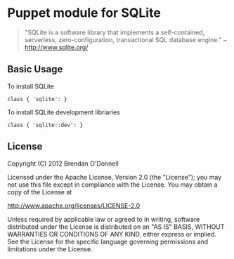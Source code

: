 # Puppet module for SQLite

> "SQLite is a software library that implements a self-contained, serverless,
zero-configuration, transactional SQL database engine."
  ~ http://www.sqlite.org/

## Basic Usage

To install SQLite

    class { 'sqlite': }

To install SQLite development libriaries

    class { 'sqlite::dev': }

## License

Copyright (C) 2012 Brendan O'Donnell

Licensed under the Apache License, Version 2.0 (the "License");
you may not use this file except in compliance with the License.
You may obtain a copy of the License at

http://www.apache.org/licenses/LICENSE-2.0

Unless required by applicable law or agreed to in writing, software
distributed under the License is distributed on an "AS IS" BASIS,
WITHOUT WARRANTIES OR CONDITIONS OF ANY KIND, either express or implied.
See the License for the specific language governing permissions and
limitations under the License.
